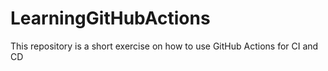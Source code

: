 # LearningGitHubActions
This repository is a short exercise on how to use GitHub Actions for CI and CD
